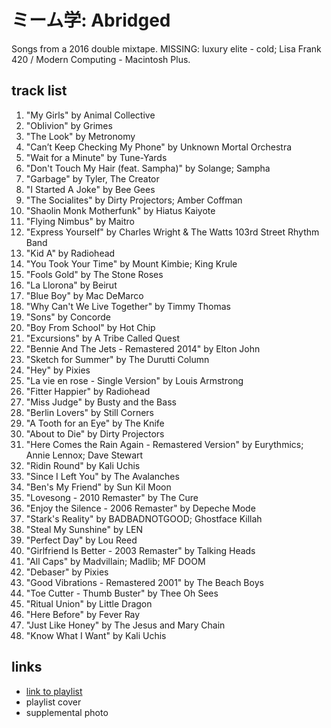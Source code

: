 # ミーム学: Abridged

Songs from a 2016 double mixtape. MISSING: luxury elite - cold; Lisa Frank 420 &#x2F; Modern Computing - Macintosh Plus.

## track list

1. "My Girls" by Animal Collective
2. "Oblivion" by Grimes
3. "The Look" by Metronomy
4. "Can’t Keep Checking My Phone" by Unknown Mortal Orchestra
5. "Wait for a Minute" by Tune-Yards
6. "Don't Touch My Hair (feat. Sampha)" by Solange; Sampha
7. "Garbage" by Tyler, The Creator
8. "I Started A Joke" by Bee Gees
9. "The Socialites" by Dirty Projectors; Amber Coffman
10. "Shaolin Monk Motherfunk" by Hiatus Kaiyote
11. "Flying Nimbus" by Maitro
12. "Express Yourself" by Charles Wright & The Watts 103rd Street Rhythm Band
13. "Kid A" by Radiohead
14. "You Took Your Time" by Mount Kimbie; King Krule
15. "Fools Gold" by The Stone Roses
16. "La Llorona" by Beirut
17. "Blue Boy" by Mac DeMarco
18. "Why Can't We Live Together" by Timmy Thomas
19. "Sons" by Concorde
20. "Boy From School" by Hot Chip
21. "Excursions" by A Tribe Called Quest
22. "Bennie And The Jets - Remastered 2014" by Elton John
23. "Sketch for Summer" by The Durutti Column
24. "Hey" by Pixies
25. "La vie en rose - Single Version" by Louis Armstrong
26. "Fitter Happier" by Radiohead
27. "Miss Judge" by Busty and the Bass
28. "Berlin Lovers" by Still Corners
29. "A Tooth for an Eye" by The Knife
30. "About to Die" by Dirty Projectors
31. "Here Comes the Rain Again - Remastered Version" by Eurythmics; Annie Lennox; Dave Stewart
32. "Ridin Round" by Kali Uchis
33. "Since I Left You" by The Avalanches
34. "Ben's My Friend" by Sun Kil Moon
35. "Lovesong - 2010 Remaster" by The Cure
36. "Enjoy the Silence - 2006 Remaster" by Depeche Mode
37. "Stark's Reality" by BADBADNOTGOOD; Ghostface Killah
38. "Steal My Sunshine" by LEN
39. "Perfect Day" by Lou Reed
40. "Girlfriend Is Better - 2003 Remaster" by Talking Heads
41. "All Caps" by Madvillain; Madlib; MF DOOM
42. "Debaser" by Pixies
43. "Good Vibrations - Remastered 2001" by The Beach Boys
44. "Toe Cutter - Thumb Buster" by Thee Oh Sees
45. "Ritual Union" by Little Dragon
46. "Here Before" by Fever Ray
47. "Just Like Honey" by The Jesus and Mary Chain
48. "Know What I Want" by Kali Uchis

## links

- [link to playlist](https://open.spotify.com/playlist/5zdprhd1dZCKQIpgzFjVil)
- playlist cover
- supplemental photo
